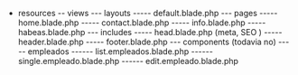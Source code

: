 - resources 
-- views 
--- layouts
----- default.blade.php
--- pages
----- home.blade.php
----- contact.blade.php
----- info.blade.php
----- habeas.blade.php
--- includes
----- head.blade.php (meta, SEO )
----- header.blade.php
----- footer.blade.php
--- components (todavia no)
----- empleados
------ list.empleados.blade.php
------ single.empleado.blade.php
------ edit.empleado.blade.php